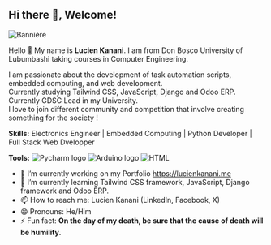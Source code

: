 ## Hi there 👋, Welcome!
![Bannière]()

Hello  👋 My name is **Lucien Kanani**. I am from Don Bosco University of Lubumbashi taking courses in Computer Engineering.

I am passionate about the development of task automation scripts, embedded computing, and web development.  
Currently studying Tailwind CSS, JavaScript, Django and Odoo ERP.  
Currently GDSC Lead in my University.  
I love to join different community and competition that involve creating something for the society !

**Skills:**
Electronics Engineer | Embedded Computing | Python Developer | Full Stack Web Dvelopper

**Tools:**
![Pycharm logo]() ![Arduino logo]() ![HTML]()

- 🔭 I’m currently working on my Portfolio https://lucienkanani.me 
- 🌱 I’m currently learning Tailwind CSS framework, JavaScript, Django framework and Odoo ERP.
- 📫 How to reach me: Lucien Kanani (LinkedIn, Facebook, X)
- 😄 Pronouns: He/Him
- ⚡ Fun fact: **On the day of my death, be sure that the cause of death will be humility.**
